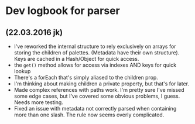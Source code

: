 # Dev logbook for parser

## (22.03.2016 jk)

- I've reworked the internal structure to rely exclusively on arrays for storing the children of palettes. (Metadata have their own structure). Keys are cached in a Hash/Object for quick access.
- the `get()` method allows for access via indexes AND keys for quick lookup
- There's a forEach that's simply aliased to the children prop.
- I'm thinking about making children a private property, but that's for later.
- Made complex references with paths work. I'm pretty sure I've missed some edge cases, but I've covered some obvious problems, I guess. Needs more testing.
- Fixed an issue with metadata not correctly parsed when containing more than one slash. The rule now seems overly complicated.
